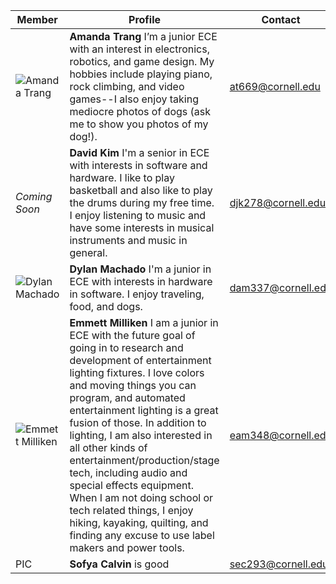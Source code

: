 Member | Profile | Contact
-------|---------|--------
![Amanda Trang](/images/me.png) | **Amanda Trang** I’m a junior ECE with an interest in electronics, robotics, and game design. My hobbies include playing piano, rock climbing, and video games--I also enjoy taking mediocre photos of dogs (ask me to show you photos of my dog!). | at669@cornell.edu
*Coming Soon* | **David Kim** I'm a senior in ECE with interests in software and hardware. I like to play basketball and also like to play the drums during my free time. I enjoy listening to music and have some interests in musical instruments and music in general. | djk278@cornell.edu
![Dylan Machado](IMG_20170901_195507.jpg) | **Dylan Machado** I'm a junior in ECE with interests in hardware in software. I enjoy traveling, food, and dogs. | dam337@cornell.edu
![Emmett Milliken](IMG_0874.JPG) | **Emmett Milliken** I am a junior in ECE with the future goal of going in to research and development of entertainment lighting fixtures. I love colors and moving things you can program, and automated entertainment lighting is a great fusion of those. In addition to lighting, I am also interested in all other kinds of entertainment/production/stage tech, including audio and special effects equipment. When I am not doing school or tech related things, I enjoy hiking, kayaking, quilting, and finding any excuse to use label makers and power tools. | eam348@cornell.edu
PIC | **Sofya Calvin** is good | sec293@cornell.edu
